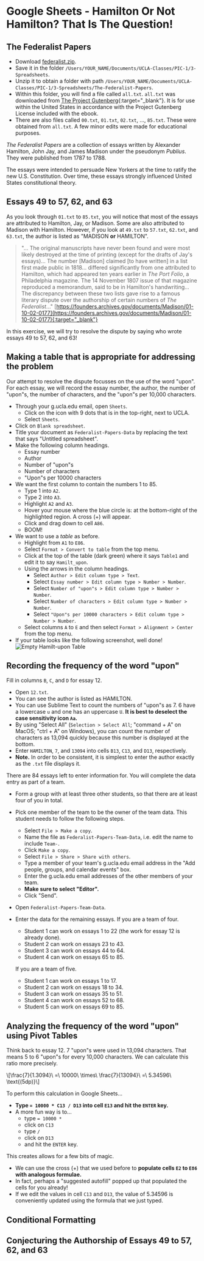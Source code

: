 # Google Sheets - Hamilton Or Not Hamilton? That Is The Question!




## The Federalist Papers

 - Download [federalist.zip](./data/federalist.zip).
 - Save it in the folder `/Users/YOUR_NAME/Documents/UCLA-Classes/PIC-1/3-Spreadsheets`.
 - Unzip it to obtain a folder with path
   `/Users/YOUR_NAME/Documents/UCLA-Classes/PIC-1/3-Spreadsheets/The-Federalist-Papers`.
 - Within this folder, you will find a file called `all.txt`.
   `all.txt` was downloaded from [The Project Gutenberg](https://www.gutenberg.org/){:target="_blank"}.
   It is for use within the United States in accordance with
   the Project Gutenberg License included with the ebook.
 - There are also files called `00.txt`, `01.txt`, `02.txt`, ..., `85.txt`.
   These were obtained from `all.txt`.
   A few minor edits were made for educational purposes.

*The Federalist Papers* are a collection of essays written by
Alexander Hamilton, John Jay, and James Madison
under the pseudonym *Publius*.
They were published from 1787 to 1788.

The essays were intended to persuade New Yorkers
at the time to ratify the new U.S. Constitution.
Over time, these essays strongly influenced
United States constitutional theory.




## Essays 49 to 57, 62, and 63

As you look through `01.txt` to `85.txt`,
you will notice that most of the essays are
attributed to Hamilton, Jay, or Madison.
Some are also attributed to Madison with Hamilton.
However, if you look at `49.txt` to `57.txt`,
`62.txt`, and `63.txt`, the author is listed as
"MADISON **or** HAMILTON".

> "... The original manuscripts have never been found and were most likely destroyed at the time of printing (except for the drafts of Jay's essays)...
The number [Madison] claimed [to have written] in a list first made public in 1818...
differed significantly from one attributed to Hamilton, which had appeared ten years earlier in *The Port Folio*, a Philadelphia magazine.
The 14 November 1807 issue of that magazine reproduced a memorandum, said to be in Hamilton's handwriting...
The discrepancy between these two lists gave rise to a famous literary dispute over the authorship of certain numbers of *The Federalist*..."
[https://founders.archives.gov/documents/Madison/01-10-02-0177](https://founders.archives.gov/documents/Madison/01-10-02-0177){:target="_blank"}

In this exercise, we will try to resolve the dispute
by saying who wrote essays 49 to 57, 62, and 63!




## Making a table that is appropriate for addressing the problem

Our attempt to resolve the dispute
focusses on the use of the word "upon".
For each essay, we will record
the essay number, the author, the number of "upon"s,
the number of characters, and the "upon"s per 10,000 characters.

 - Through your g.ucla.edu email, open `Sheets`.
   - Click on the icon with 9 dots that is in the top-right, next to UCLA.
   - Select `Sheets`.
 - Click on `Blank spreadsheet`.
 - Title your document as `Federalist-Papers-Data`
   by replacing the text that says "Untitled spreadsheet".
 - Make the following column headings.
   - Essay number
   - Author
   - Number of "upon"s
   - Number of characters
   - "Upon"s per 10000 characters
 - We want the first column to contain the numbers 1 to 85.
   - Type 1 into `A2`.
   - Type 2 into `A3`.
   - Highlight `A2` and `A3`.
   - Hover your mouse where the blue circle is:
     at the bottom-right of the highlighted region.
     A cross (+) will appear.
   - Click and drag down to cell `A86`.
   - BOOM!
 - We want to use a *table* as before.
   - Highlight from `A1` to `E86`.
   - Select `Format > Convert to table` from the top menu.
   - Click at the top of the table (dark green)
     where it says `Table1` and edit it to say `Hamilt_upon`.
   - Using the arrows in the column headings.
     - Select `Author > Edit column type > Text`.
     - Select `Essay number > Edit column type > Number > Number`.
     - Select `Number of "upon"s > Edit column type > Number > Number`.
     - Select `Number of characters > Edit column type > Number > Number`.
     - Select `"Upon"s per 10000 characters > Edit column type > Number > Number`.
   - Select columns `A` to `E` and then
     select `Format > Alignment > Center` from the top menu.
 - If your table looks like the following screenshot, well done!
   ![Empty Hamilt-upon Table](./sheets-screenshots/??.png)




## Recording the frequency of the word "upon"

Fill in columns `B`, `C`, and `D` for essay 12.
 - Open `12.txt`.
 - You can see the author is listed as HAMILTON.
 - You can use Sublime Text to count the numbers of "upon"s as 7.
   6 have a lowercase `u` and one has an uppercase `U`.
   **It is best to deselect the case sensitivity icon `Aa`.**
 - By using "Select All"
   (`Selection > Select All`; "command + A" on MacOS; "ctrl + A" on Windows),
   you can count the number of characters as 13,094 quickly
   because this number is displayed at the bottom.
 - Enter `HAMILTON`, `7`, and `13094` into
   cells `B13`, `C13`, and `D13`, respectively.
 - **Note.** In order to be consistent,
   it is simplest to enter the author
   exactly as the `.txt` file displays it.

There are 84 essays left to enter information for.
You will complete the data entry as part of a team.

 - Form a group with at least three other students,
   so that there are at least four of you in total.
 - Pick one member of the team to be the owner of the team data.
   This student needs to follow the following steps.
   - Select `File > Make a copy`.
   - Name the file as `Federalist-Papers-Team-Data`,
     i.e. edit the name to include `Team-`.
   - Click `Make a copy`.
   - Select `File > Share > Share with others`.
   - Type a member of your team's g.ucla.edu email address
     in the "Add people, groups, and calendar events" box.
   - Enter the g.ucla.edu email addresses of
     the other members of your team.
   - **Make sure to select "Editor".**
   - Click "Send".
 - Open `Federalist-Papers-Team-Data`.
 - Enter the data for the remaining essays.
   If you are a team of four.
    - Student 1 can work on essays  1 to 22 (the work for essay 12 is already done).
    - Student 2 can work on essays 23 to 43.
    - Student 3 can work on essays 44 to 64.
    - Student 4 can work on essays 65 to 85.

   If you are a team of five.
    - Student 1 can work on essays  1 to 17.
    - Student 2 can work on essays 18 to 34.
    - Student 3 can work on essays 35 to 51.
    - Student 4 can work on essays 52 to 68.
    - Student 5 can work on essays 69 to 85.




## Analyzing the frequency of the word "upon" using Pivot Tables

Think back to essay 12.
7 "upon"s were used in 13,094 characters.
That means 5 to 6 "upon"s
for every 10,000 characters.
We can calculate this ratio more precisely.

<div>
  \[\frac{7}{1.3094}\ =\ 10000\ \times\ \frac{7}{13094}\ =\ 5.34596\ \text{(5dp)}\]
</div>

To perform this calculation in Google Sheets...
 - **Type `= 10000 * C13 / D13` into cell `E13` and hit the `ENTER` key.**
 - A more fun way is to...
   - type `= 10000 * `
   - click on `C13`
   - type ` / `
   - click on `D13`
   - and hit the `ENTER` key.

This creates allows for a few bits of magic.
 - We can use the cross (+) that we used before to
   **populate cells `E2` to `E86` with analogous formulae.**
 - In fact, perhaps a "suggested autofill" popped up that
   populated the cells for you already!
 - If we edit the values in cell `C13` and `D13`,
   the value of 5.34596 is conveniently updated
   using the formula that we just typed.




## Conditional Formatting




## Conjecturing the Authorship of Essays 49 to 57, 62, and 63



